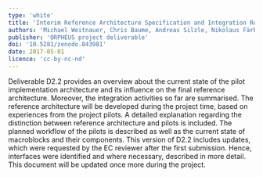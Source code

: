 ```yaml
---
type: 'white'
title: 'Interim Reference Architecture Specification and Integration Report'
authors: 'Michael Weitnauer, Chris Baume, Andreas Silzle, Nikolaus Färber, Olivier Warusfel, Nicolas Epain, Tilman Herberger, Benjamin Duval and Niels Bogaards'
publisher: 'ORPHEUS project deliverable'
doi: '10.5281/zenodo.843981'
date: 2017-05-01
licence: 'cc-by-nc-nd'
---
```

Deliverable D2.2 provides an overview about the current state of the pilot implementation architecture and its
influence on the final reference architecture. Moreover, the integration activities so far are summarised. The
reference architecture will be developed during the project time, based on experiences from the project pilots. A
detailed explanation regarding the distinction between reference architecture and pilots is included. The planned
workflow of the pilots is described as well as the current state of macroblocks and their components. This version of
D2.2 includes updates, which were requested by the EC reviewer after the first submission. Hence, interfaces were
identified and where necessary, described in more detail. This document will be updated once more during the project.
